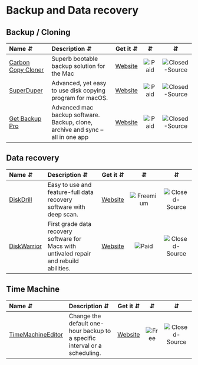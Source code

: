 # Backup and Data recovery

## Backup / Cloning

| Name ⇵ | Description ⇵ | Get it ⇵ | ⇵ | ⇵ |
|:-------|:--------------|:--------:|:-:|:-:|
|[Carbon Copy Cloner](https://bombich.com/)| Superb bootable backup solution for the Mac|[Website](https://bombich.com/)|![Paid](symbols/paid.svg "Paid")|![Closed-Source](symbols/closed.svg "Closed-Source")|
|[SuperDuper](https://www.shirt-pocket.com/SuperDuper/SuperDuperDescription.html)| Advanced, yet easy to use disk copying program for macOS.|[Website](https://www.shirt-pocket.com/SuperDuper/SuperDuperDescription.html)|![Paid](symbols/paid.svg "Paid")|![Closed-Source](symbols/closed.svg "Closed-Source")|
|[Get Backup Pro](https://www.belightsoft.com/products/getbackup/)| Advanced mac backup software. Backup, clone, archive and sync – all in one app|[Website](https://www.belightsoft.com/products/getbackup/)|![Paid](symbols/paid.svg "Paid")|![Closed-Source](symbols/closed.svg "Closed-Source")|


## Data recovery

| Name ⇵ | Description ⇵ | Get it ⇵ | ⇵ | ⇵ |
|:-------|:--------------|:--------:|:-:|:-:|
|[DiskDrill](https://www.cleverfiles.com/)| Easy to use and feature-full data recovery software with deep scan.|[Website](https://www.cleverfiles.com/)|![Freemium](symbols/freemium.svg "Freemium")|![Closed-Source](symbols/closed.svg "Closed-Source")|
|[DiskWarrior](https://www.alsoft.com/)| First grade data recovery software for Macs with untivaled repair and rebuild abilities.|[Website](https://www.alsoft.com/)|![Paid](symbols/paid.svg "Paid")|![Closed-Source](symbols/closed.svg "Closed-Source")|

## Time Machine

| Name ⇵ | Description ⇵ | Get it ⇵ | ⇵ | ⇵ |
|:-------|:--------------|:--------:|:-:|:-:|
|[TimeMachineEditor](https://tclementdev.com/timemachineeditor/)| Change the default one-hour backup to a specific interval or a scheduling.|[Website](https://tclementdev.com/timemachineeditor/)|![Free](symbols/free.svg "Free")|![Closed-Source](symbols/closed.svg "Closed-Source")|
